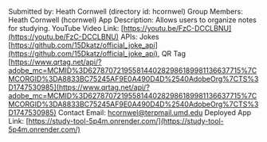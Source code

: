 Submitted by: Heath Cornwell (directory id: hcornwel)
Group Members: Heath Cornwell (hcornwel)
App Description: Allows users to organize notes for studying. 
YouTube Video Link: [https://youtu.be/FzC-DCCLBNU](https://youtu.be/FzC-DCCLBNU)
APIs: Jokes [https://github.com/15Dkatz/official_joke_api](https://github.com/15Dkatz/official_joke_api), QR Tag [https://www.qrtag.net/api/?adobe_mc=MCMID%3D62787072195581440282986189981136637715%7CMCORGID%3DA8833BC75245AF9E0A490D4D%2540AdobeOrg%7CTS%3D1747530985](https://www.qrtag.net/api/?adobe_mc=MCMID%3D62787072195581440282986189981136637715%7CMCORGID%3DA8833BC75245AF9E0A490D4D%2540AdobeOrg%7CTS%3D1747530985)
Contact Email: hcornwel@terpmail.umd.edu
Deployed App Link: [https://study-tool-5p4m.onrender.com/](https://study-tool-5p4m.onrender.com/)